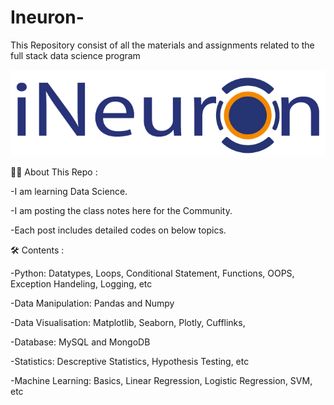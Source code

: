 # Ineuron-
This Repository consist  of all the materials and assignments related to the full stack data science program


![](https://github.com/BALAJIHARIDASAN/Ineuron-/blob/main/ineuron-logo.png)


👨‍💻 About This Repo :

-I am learning Data Science.

-I am posting the class notes here for the Community.

-Each post includes detailed codes on below topics.

🛠️ Contents :

-Python: Datatypes, Loops, Conditional Statement, Functions, OOPS, Exception Handeling, Logging, etc

-Data Manipulation: Pandas and Numpy

-Data Visualisation: Matplotlib, Seaborn, Plotly, Cufflinks,

-Database: MySQL and MongoDB

-Statistics: Descreptive Statistics, Hypothesis Testing, etc

-Machine Learning: Basics, Linear Regression, Logistic Regression, SVM, etc


